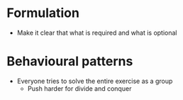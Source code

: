 # Formulation

- Make it clear that what is required and what is optional

# Behavioural patterns

- Everyone tries to solve the entire exercise as a group
  - Push harder for divide and conquer
